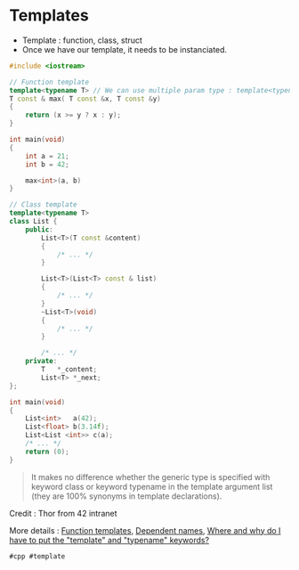 # Templates

* Template : function, class, struct
* Once we have our template, it needs to be instanciated.

```cpp
#include <iostream>

// Function template
template<typename T> // We can use multiple param type : template<typename T, typename U>
T const & max( T const &x, T const &y)
{
	return (x >= y ? x : y);
}

int	main(void)
{
	int	a = 21;
	int	b = 42;

	max<int>(a, b)
}
```

```cpp
// Class template
template<typename T>
class List {
	public:
		List<T>(T const &content)
		{
			/* ... */
		}

		List<T>(List<T> const & list)
		{
			/* ... */
		}
		~List<T>(void)
		{
			/* ... */
		}

		/* ... */
	private:
		T	*_content;
		List<T>	*_next;
};

int	main(void)
{
	List<int>	a(42);
	List<float>	b(3.14f);
	List<List <int>> c(a);
	/* ... */
	return (0);
}
```
> It makes no difference whether the generic type is specified with keyword class or keyword typename in the template argument list (they are 100% synonyms in template declarations).

Credit : Thor from 42 intranet

More details : [Function templates](https://cplusplus.com/doc/tutorial/functions2/), [Dependent names](https://en.cppreference.com/w/cpp/language/dependent_name), [Where and why do I have to put the "template" and "typename" keywords?](https://stackoverflow.com/questions/610245/where-and-why-do-i-have-to-put-the-template-and-typename-keywords)

    #cpp #template
